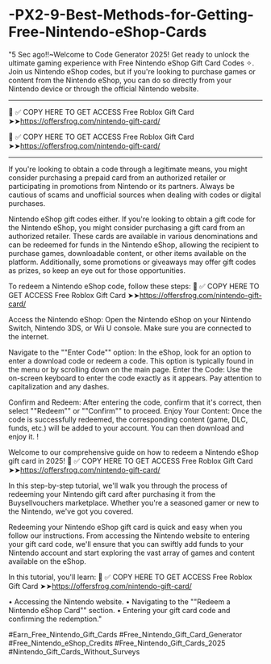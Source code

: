 # -PX2-9-Best-Methods-for-Getting-Free-Nintendo-eShop-Cards
"5 Sec ago!!~Welcome to Code Generator 2025! Get ready to unlock the ultimate gaming experience with Free Nintendo eShop Gift Card Codes ✧. Join us Nintendo eShop codes, but if you're looking to purchase games or content from the Nintendo eShop, you can do so directly from your Nintendo device or through the official Nintendo website.



**************************************

📌 ✅ COPY HERE TO GET ACCESS Free Roblox Gift Card ➤➤https://offersfrog.com/nintendo-gift-card/

📌 ✅ COPY HERE TO GET ACCESS Free Roblox Gift Card ➤➤https://offersfrog.com/nintendo-gift-card/

**************************************



If you're looking to obtain a code through a legitimate means, you might consider purchasing a prepaid card from an authorized retailer or participating in promotions from Nintendo or its partners. Always be cautious of scams and unofficial sources when dealing with codes or digital purchases.

Nintendo eShop gift codes either. If you're looking to obtain a gift code for the Nintendo eShop, you might consider purchasing a gift card from an authorized retailer. These cards are available in various denominations and can be redeemed for funds in the Nintendo eShop, allowing the recipient to purchase games, downloadable content, or other items available on the platform. Additionally, some promotions or giveaways may offer gift codes as prizes, so keep an eye out for those opportunities.

To redeem a Nintendo eShop code, follow these steps: 📌 ✅ COPY HERE TO GET ACCESS Free Roblox Gift Card ➤➤https://offersfrog.com/nintendo-gift-card/


Access the Nintendo eShop: Open the Nintendo eShop on your Nintendo Switch, Nintendo 3DS, or Wii U console. Make sure you are connected to the internet.

Navigate to the ""Enter Code"" option: In the eShop, look for an option to enter a download code or redeem a code. This option is typically found in the menu or by scrolling down on the main page. Enter the Code: Use the on-screen keyboard to enter the code exactly as it appears. Pay attention to capitalization and any dashes.

Confirm and Redeem: After entering the code, confirm that it's correct, then select ""Redeem"" or ""Confirm"" to proceed. Enjoy Your Content: Once the code is successfully redeemed, the corresponding content (game, DLC, funds, etc.) will be added to your account. You can then download and enjoy it. !

Welcome to our comprehensive guide on how to redeem a Nintendo eShop gift card in 2025! 📌 ✅ COPY HERE TO GET ACCESS Free Roblox Gift Card ➤➤https://offersfrog.com/nintendo-gift-card/


In this step-by-step tutorial, we'll walk you through the process of redeeming your Nintendo gift card after purchasing it from the Buysellvouchers marketplace. Whether you're a seasoned gamer or new to the Nintendo, we've got you covered.

Redeeming your Nintendo eShop gift card is quick and easy when you follow our instructions. From accessing the Nintendo website to entering your gift card code, we'll ensure that you can swiftly add funds to your Nintendo account and start exploring the vast array of games and content available on the eShop.

In this tutorial, you'll learn: 📌 ✅ COPY HERE TO GET ACCESS Free Roblox Gift Card ➤➤https://offersfrog.com/nintendo-gift-card/


• Accessing the Nintendo website. • Navigating to the ""Redeem a Nintendo eShop Card"" section. • Entering your gift card code and confirming the redemption.​"

#Earn_Free_Nintendo_Gift_Cards
#Free_Nintendo_Gift_Card_Generator
#Free_Nintendo_eShop_Credits
#Free_Nintendo_Gift_Cards_2025
#Nintendo_Gift_Cards_Without_Surveys
